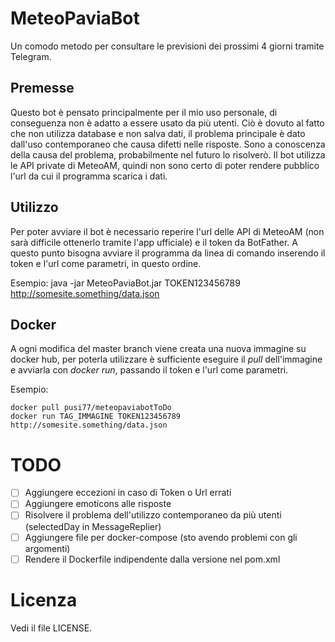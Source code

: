 # MeteoPaviaBot
Un comodo metodo per consultare le previsioni dei prossimi 4 giorni tramite Telegram.
## Premesse
Questo bot è pensato principalmente per il mio uso personale, di conseguenza non è adatto a essere usato da più utenti. Ciò è dovuto al fatto che non utilizza database e non salva dati, il problema principale è dato dall'uso contemporaneo che causa difetti nelle risposte. Sono a conoscenza della causa del problema, probabilmente nel futuro lo risolverò.
Il bot utilizza le API private di MeteoAM, quindi non sono certo di poter rendere pubblico l'url da cui il programma scarica i dati.

## Utilizzo
Per poter avviare il bot è necessario reperire l'url delle API di MeteoAM (non sarà difficile ottenerlo tramite l'app ufficiale) e il token da BotFather. A questo punto bisogna avviare il programma da linea di comando inserendo il token e l'url come parametri, in questo ordine.

Esempio: java -jar MeteoPaviaBot.jar TOKEN123456789 http://somesite.something/data.json

## Docker

A ogni modifica del master branch viene creata una nuova immagine su docker hub, per poterla utilizzare è sufficiente eseguire il *pull* dell'immagine e avviarla con *docker run*, passando il token e l'url come parametri.

Esempio:

```
docker pull pusi77/meteopaviabotToDo
docker run TAG_IMMAGINE TOKEN123456789 http://somesite.something/data.json
```

# TODO

- [ ] Aggiungere eccezioni in caso di Token o Url errati
- [ ] Aggiungere emoticons alle risposte
- [ ] Risolvere il problema dell'utilizzo contemporaneo da più utenti (selectedDay in MessageReplier)
- [ ] Aggiungere file per docker-compose (sto avendo problemi con gli argomenti)
- [ ] Rendere il Dockerfile indipendente dalla versione nel pom.xml
# Licenza
Vedi il file LICENSE.

